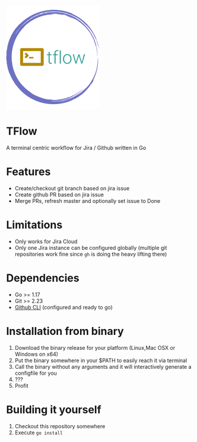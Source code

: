 ![logo](assets/logo.png)

# TFlow
A terminal centric workflow for Jira / Github written in Go

# Features

* Create/checkout git branch based on jira issue
* Create github PR based on jira issue
* Merge PRs, refresh master and optionally set issue to Done

# Limitations

* Only works for Jira Cloud
* Only one Jira instance can be configured globally (multiple git repositories work fine since `gh` is doing the heavy lifting there)

# Dependencies

* Go >= 1.17
* Git >= 2.23
* [Github CLI](https://github.com/cli/cli) (configured and ready to go)

# Installation from binary

1. Download the binary release for your platform (Linux,Mac OSX or Windows on x64)
2. Put the binary somewhere in your $PATH to easily reach it via terminal
3. Call the binary without any arguments and it will interactively generate a configfile for you
4. ???
5. Profit

# Building it yourself

1. Checkout this repository somewhere
2. Execute `go install`
